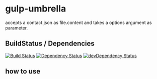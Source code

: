 # gulp-umbrella
accepts a contact.json as file.content and takes a options argument as parameter.

## BuildStatus / Dependencies
[![Build Status](https://travis-ci.org/UmbrellaZone/gulp-umbrella.svg?branch=master)](https://travis-ci.org/UmbrellaZone/gulp-umbrella)
[![Dependency Status](https://david-dm.org/umbrellazone/gulp-umbrella.svg)](https://david-dm.org/umbrellazone/gulp-umbrella)
[![devDependency Status](https://david-dm.org/umbrellazone/gulp-umbrella/dev-status.svg)](https://david-dm.org/umbrellazone/gulp-umbrella#info=devDependencies)

## how to use
